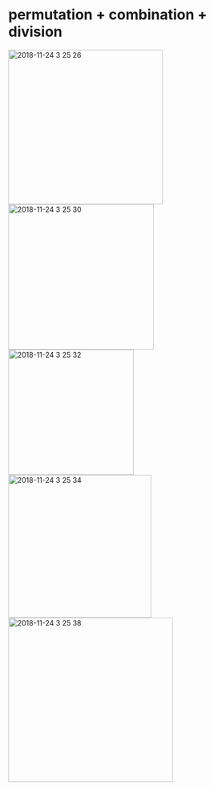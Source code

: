 # permutation + combination + division 

<img width="308" alt="2018-11-24 3 25 26" src="https://user-images.githubusercontent.com/12508269/48956855-a52c2000-ef98-11e8-959d-b4876be05df3.png">


<img width="290" alt="2018-11-24 3 25 30" src="https://user-images.githubusercontent.com/12508269/48956856-a65d4d00-ef98-11e8-8825-55287b06ed6a.png">


<img width="250" alt="2018-11-24 3 25 32" src="https://user-images.githubusercontent.com/12508269/48956857-a78e7a00-ef98-11e8-82fb-2b3f7d3b9437.png">


<img width="285" alt="2018-11-24 3 25 34" src="https://user-images.githubusercontent.com/12508269/48956859-a9583d80-ef98-11e8-9a39-641d4315ef4d.png">


<img width="328" alt="2018-11-24 3 25 38" src="https://user-images.githubusercontent.com/12508269/48956861-aa896a80-ef98-11e8-91fd-c513ecd93d2e.png">


